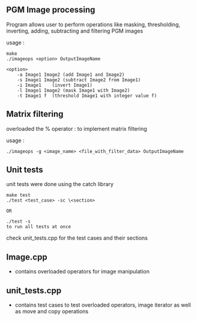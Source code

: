 PGM Image processing 
--------------------

Program allows user to perform operations like masking, thresholding, inverting, adding, subtracting
and filtering PGM images 

usage :

    make
    ./imageops <option> OutputImageName
    
    <option>
        -a Image1 Image2 (add Image1 and Image2)
        -s Image1 Image2 (subtract Image2 from Image1)
        -i Image1    (invert Image1)
        -l Image1 Image2 (mask Image1 with Image2)
        -t Image1 f  (threshold Image1 with integer value f)
        
Matrix filtering
----------------
overloaded the % operator : to implement matrix filtering

usage : 

    ./imageops -g <image_name> <file_with_filter_data> OutputImageName
 
   

Unit tests 
----------

unit tests were done using the catch library

    make test
    ./test <test_case> -sc \<section>

    OR

    ./test -s
    to run all tests at once


check unit_tests.cpp for the test cases and their sections

Image.cpp 
---------
   - contains overloaded operators for image manipulation

unit_tests.cpp
--------------
   - contains test cases to test overloaded operators, image iterator
     as well as move and copy operations



